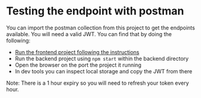 # Testing the endpoint with postman

You can import the postman collection from this project to get the endpoints available. You will need a valid JWT. You can find that by doing the following:

- [Run the frontend project following the instructions](../frontend/README.md)
- Run the backend project using ```npm start``` within the backend directory
- Open the browser on the port the project it running
- In dev tools you can inspect local storage and copy the JWT from there

Note: There is a 1 hour expiry so you will need to refresh your token every hour. 